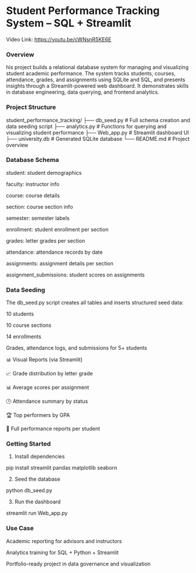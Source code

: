 # Student Performance Tracking System – SQL + Streamlit

Video Link: https://youtu.be/cWNsnR5KE6E 

### Overview

his project builds a relational database system for managing and visualizing student academic performance. The system tracks students, courses, attendance, grades, and assignments using SQLite and SQL, and presents insights through a Streamlit-powered web dashboard. It demonstrates skills in database engineering, data querying, and frontend analytics.

  
### Project Structure

student_performance_tracking/
├── db_seed.py              # Full schema creation and data seeding script
├── analytics.py            # Functions for querying and visualizing student performance
├── Web_app.py              # Streamlit dashboard UI
├── university.db           # Generated SQLite database
└── README.md               # Project overview

### Database Schema

student: student demographics

faculty: instructor info

course: course details

section: course section info

semester: semester labels

enrollment: student enrollment per section

grades: letter grades per section

attendance: attendance records by date

assignments: assignment details per section

assignment_submissions: student scores on assignments


### Data Seeding

The db_seed.py script creates all tables and inserts structured seed data:

10 students

10 course sections

14 enrollments

Grades, attendance logs, and submissions for 5+ students

📊 Visual Reports (via Streamlit)

📈 Grade distribution by letter grade

📊 Average scores per assignment

🕒 Attendance summary by status

🏆 Top performers by GPA

📘 Full performance reports per student


### Getting Started

1. Install dependencies

pip install streamlit pandas matplotlib seaborn

2. Seed the database

python db_seed.py

3. Run the dashboard

streamlit run Web_app.py


### Use Case

Academic reporting for advisors and instructors

Analytics training for SQL + Python + Streamlit

Portfolio-ready project in data governance and visualization
